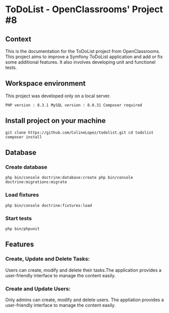 # ToDoList - OpenClassrooms' Project #8


## Context 

This is the documentation for the ToDoList project from OpenClassrooms. This project aims to improve a Symfony ToDoList application and add or fix some additional features. It also involves developing unit and functionel tests.  

## Workspace environment

This project was developed only on a local server. 

`PHP version : 8.3.1
MySQL version : 8.0.31
Composer required`

## Install project on your machine

`git clone https://github.com/ColineLopez/todolist.git
cd todolist
composer install`

## Database

### Create database 

`php bin/console doctrine:database:create
php bin/console doctrine:migrations:migrate`

### Load fixtures 

`php bin/console doctrine:fixtures:load`

### Start tests

`php bin/phpunit`

## Features

### Create, Update and Delete Tasks:

Users can create, modify and delete their tasks.The application provides a user-friendly interface to manage the content easily. 

### Create and Update Users:

Only admins can create, modify and delete users. The appliation provides a user-friendly interface to manage the content easily.

